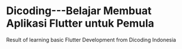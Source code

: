 # Dicoding---Belajar Membuat Aplikasi Flutter untuk Pemula
 Result of learning basic Flutter Development from Dicoding Indonesia
